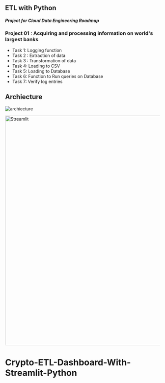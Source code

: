 ## ETL with Python

##### Project for Cloud Data Engineering Roadmap

### Project 01 : Acquiring and processing information on world's largest banks

- Task 1: Logging function
- Task 2 : Extraction of data
- Task 3 : Transformation of data
- Task 4: Loading to CSV
- Task 5: Loading to Database
- Task 6: Function to Run queries on Database
- Task 7: Verify log entries

## Archiecture

![archiecture](https://github.com/user-attachments/assets/6564a736-91ea-4159-91b8-f06a8365f651)


<img width="1400" height="749" alt="Streamlit" src="https://github.com/user-attachments/assets/472cb9dc-0c1f-4256-bc5c-9800b2cd74fd" />



# Crypto-ETL-Dashboard-With-Streamlit-Python



